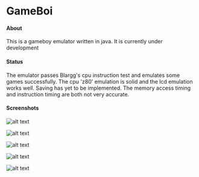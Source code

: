 # GameBoi

#### About
This is a gameboy emulator written in java. It is currently
under development

#### Status
The emulator passes Blargg's cpu instruction test and
emulates some games successfully. The cpu 'z80' emulation
is solid and the lcd emulation works well. Saving has yet to be implemented.
The memory access timing and instruction timing are both not very accurate.

#### Screenshots  

![alt text][cpu_instr]  

![alt text][mario_1]  

![alt text][mario_2]  

![alt text][link]  

![alt text][pokemon]  



[cpu_instr]: https://github.com/tomis007/gameboi/blob/master/screenshots/blargg_cpu_instructions.png
[mario_1]: https://github.com/tomis007/gameboi/blob/master/screenshots/mario_land_2_1.png
[mario_2]: https://github.com/tomis007/gameboi/blob/master/screenshots/mario_land_2_2.png
[link]: https://github.com/tomis007/gameboi/blob/master/screenshots/Links_Awakening.png
[pokemon]: https://github.com/tomis007/gameboi/blob/master/screenshots/pokemon.png
